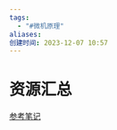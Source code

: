 ```yaml
---
tags:
  - "#微机原理"
aliases: 
创建时间: 2023-12-07 10:57
---
```

# 资源汇总

[参考笔记](https://blog.csdn.net/qq_43701912/article/details/107518517?ops_request_misc=%257B%2522request%255Fid%2522%253A%2522170191772116800184144000%2522%252C%2522scm%2522%253A%252220140713.130102334.pc%255Fblog.%2522%257D&request_id=170191772116800184144000&biz_id=0&utm_medium=distribute.pc_search_result.none-task-blog-2~blog~first_rank_ecpm_v1~rank_v31_ecpm-1-107518517-null-null.nonecase&utm_term=%E5%BE%AE%E6%9C%BA%E5%8E%9F%E7%90%86&spm=1018.2226.3001.4450)